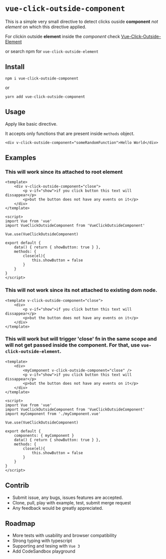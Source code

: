 # `vue-click-outside-component`
This is a simple very small directive to detect clicks ouside **component** _not element_ on which this directive applied.

For clickin outside **element** inside the _component_ check [Vue-Click-Outside-Element](https://github.com/ColdHandz/Vue-Click-Outside-Element)

or search npm for `vue-click-outside-element`

## Install

`npm i vue-click-outside-component`

or

`yarn add vue-click-outside-component`

## Usage

Apply like basic directive.

It accepts only functions that are present inside `methods` object.

`<div v-click-outside-component="someRandomFunction">Hello World</div>`

## Examples

### This will work since its attached to root element
```
<template>
    <div v-click-outside-component="close">
        <p v-if="show">if you click button this text will dissappear</p>
        <p>but the button does not have any events on it</p>
    </div>
</template>

<script>
import Vue from 'vue'
import VueClickOutsideComponent from 'VueClickOutsideComponent'

Vue.use(VueClickOutsideComponent)

export default {
    data() { return { showButton: true } },
    methods: {
        close(el){
            this.showButton = false
        }
    }
}
</script>
```

### This will not work since its not attached to existing dom node.
```
<template v-click-outside-component="close">
    <div>
        <p v-if="show">if you click button this text will dissappear</p>
        <p>but the button does not have any events on it</p>
    </div>
</template>
```

### This will work but will trigger 'close' fn in the same scope and will not get passed inside the component. For that, use `vue-click-outside-element`.
```
<template>
    <div>
        <myComponent v-click-outside-component="close" />
        <p v-if="show">if you click button this text will dissappear</p>
        <p>but the button does not have any events on it</p>
    </div>
</template>

<script>
import Vue from 'vue'
import VueClickOutsideComponent from 'VueClickOutsideComponent'
import myComponent from './myComponent.vue'

Vue.use(VueClickOutsideComponent)

export default {
    components: { myComponent }
    data() { return { showButton: true } },
    methods: {
        close(el){
            this.showButton = false
        }
    }
}
</script>
```


## Contrib

* Submit issue, any bugs, issues features are accepted.
* Clone, pull, play with example, test, submit merge request
* Any feedback would be greatly appreciated.

## Roadmap

* More tests with usability and browser compatibility
* Strong typing with typescript
* Supporting and tesing with `Vue 3`
* Add CodeSandbox playground
